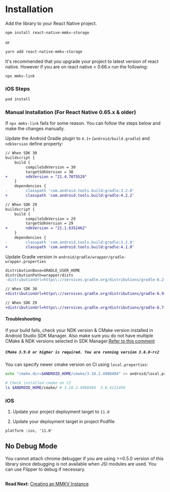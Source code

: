 # Installation

Add the library to your React Native project.

```bash
npm install react-native-mmkv-storage
```
or

```bash
yarn add react-native-mmkv-storage
```

It's recommended that you upgrade your project to latest version of react native. However if you are on react native < 0.66.x run the following:

```
npx mmkv-link
```

### iOS Steps

```bash
pod install
```

### Manual Installation (For React Native 0.65.x & older)
If `npx mmkv-link` fails for some reason. You can follow the steps below and make the changes manually.

Update the Android Gradle plugin to `4.1+` (`android/build.gradle`) and `ndkVersion` define property:

```diff
// When SDK 30
buildscript {
    build {
         compileSdkVersion = 30
         targetSdkVersion = 30
+        ndkVersion = "21.4.7075529"
    }
    dependencies {
-        classpath 'com.android.tools.build:gradle:3.2.0'
+        classpath 'com.android.tools.build:gradle:4.2.2'

// When SDK 29
buildscript {
    build {
         compileSdkVersion = 29
         targetSdkVersion = 29
+        ndkVersion = "21.1.6352462"
    }
    dependencies {
-        classpath 'com.android.tools.build:gradle:3.2.0'
+        classpath 'com.android.tools.build:gradle:4.1.0'
```

Update Gradle version in `android/gradle/wrapper/gradle-wrapper.properties`

```diff
distributionBase=GRADLE_USER_HOME
distributionPath=wrapper/dists
-distributionUrl=https\://services.gradle.org/distributions/gradle-6.2-all.zip

// When SDK 30
+distributionUrl=https\://services.gradle.org/distributions/gradle-6.9-all.zip

// When SDK 29
+distributionUrl=https\://services.gradle.org/distributions/gradle-6.7-all.zip
```

#### Troubleshooting

if your build fails, check your NDK version & CMake version installed in Android Studio SDK Manager.
Also make sure you do not have multiple CMake & NDK versions selected in SDK Manager.[Refer to this comment](https://github.com/ammarahm-ed/react-native-mmkv-storage/issues/67#issuecomment-801467636)

##### `CMake 3.9.0 or higher is required. You are running version 3.6.0-rc2`

You can specify newer cmake version on CI using `local.properties`:

```bash
echo "cmake.dir=$ANDROID_HOME/cmake/3.10.2.4988404" >> android/local.properties

# Check installed cmake on CI
ls $ANDROID_HOME/cmake/ # 3.10.2.4988404  3.6.4111459
```

### iOS

1. Update your project deployment target to `11.0`

2. Update your deployment target in project Podfile

```
platform :ios, '11.0'
```

## No Debug Mode

You cannot attach chrome debugger if you are using >=0.5.0 version of this library since debugging is not available when JSI modules are used. You can use Flipper to debug if necessary.

##

**Read Next:** [Creating an MMKV Instance](creatinginstance.md)
